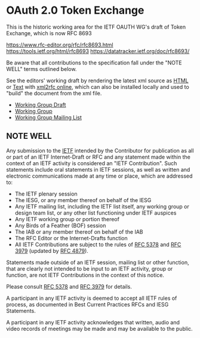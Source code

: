 # OAuth 2.0 Token Exchange

This is the historic working area for the IETF OAUTH WG's draft of Token Exchange, which is now RFC 8693

https://www.rfc-editor.org/rfc/rfc8693.html
https://tools.ietf.org/html/rfc8693
https://datatracker.ietf.org/doc/rfc8693/

Be aware that all contributions to the specification fall under the "NOTE WELL"
terms outlined below.


See the editors' working draft by rendering the latest xml source as [HTML](http://xml2rfc.ietf.org/cgi-bin/xml2rfc.cgi?url=https%3A%2F%2Fraw.githubusercontent.com%2Foauth-token-exchange%2Fspec%2Fmaster%2Fdraft-ietf-oauth-token-exchange.xml&modeAsFormat=html%2Fascii&type=ascii&Submit=Submit) or [Text](http://xml2rfc.ietf.org/cgi-bin/xml2rfc.cgi?url=https%3A%2F%2Fraw.githubusercontent.com%2Foauth-token-exchange%2Fspec%2Fmaster%2Fdraft-ietf-oauth-token-exchange.xml&modeAsFormat=txt%2Fascii&type=ascii&Submit=Submit) with [xml2rfc online](http://xml2rfc.ietf.org/), which can also be installed locally and used to "build" the document from the xml file.  


* [Working Group Draft](https://tools.ietf.org/html/draft-ietf-oauth-token-exchange)
* [Working Group](https://datatracker.ietf.org/wg/oauth)
* [Working Group Mailing List](https://www.ietf.org/mailman/listinfo/OAUTH)



## NOTE WELL

Any submission to the [IETF](https://www.ietf.org/) intended by the Contributor
for publication as all or part of an IETF Internet-Draft or RFC and any
statement made within the context of an IETF activity is considered an "IETF
Contribution". Such statements include oral statements in IETF sessions, as
well as written and electronic communications made at any time or place, which
are addressed to:

 * The IETF plenary session
 * The IESG, or any member thereof on behalf of the IESG
 * Any IETF mailing list, including the IETF list itself, any working group
   or design team list, or any other list functioning under IETF auspices
 * Any IETF working group or portion thereof
 * Any Birds of a Feather (BOF) session
 * The IAB or any member thereof on behalf of the IAB
 * The RFC Editor or the Internet-Drafts function
 * All IETF Contributions are subject to the rules of
   [RFC 5378](https://tools.ietf.org/html/rfc5378) and
   [RFC 3979](https://tools.ietf.org/html/rfc3979)
   (updated by [RFC 4879](https://tools.ietf.org/html/rfc4879)).

Statements made outside of an IETF session, mailing list or other function,
that are clearly not intended to be input to an IETF activity, group or
function, are not IETF Contributions in the context of this notice.

Please consult [RFC 5378](https://tools.ietf.org/html/rfc5378) and [RFC
3979](https://tools.ietf.org/html/rfc3979) for details.

A participant in any IETF activity is deemed to accept all IETF rules of
process, as documented in Best Current Practices RFCs and IESG Statements.

A participant in any IETF activity acknowledges that written, audio and video
records of meetings may be made and may be available to the public.
